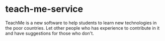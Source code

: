 # teach-me-service
TeachMe is a new software to help students to learn new technologies in the poor countries. Let other people who has experience to contribute in it and have suggestions for those who don't. 

